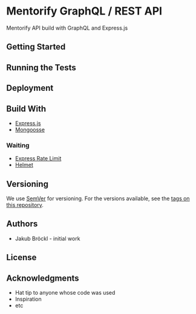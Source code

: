 # Mentorify GraphQL / REST API

Mentorify API build with GraphQL and Express.js

## Getting Started

## Running the Tests

## Deployment

## Build With

- [Express.js](https://expressjs.com)
- [Mongoosse](https://mongoosejs.com)

### Waiting

- [Express Rate Limit](https://www.npmjs.com/package/express-rate-limit)
- [Helmet](https://www.npmjs.com/package/helmet)

## Versioning

We use [SemVer](http://semver.org/) for versioning. For the versions available, see the [tags on this repository](https://github.com/Mentorify/mentorify/tags).

## Authors

- Jakub Bröckl - initial work

## License

## Acknowledgments

- Hat tip to anyone whose code was used
- Inspiration
- etc

